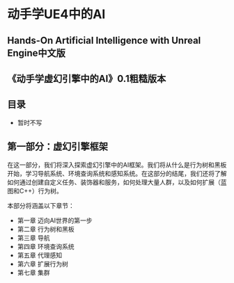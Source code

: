 # 动手学UE4中的AI

## Hands-On Artificial Intelligence with Unreal Engine中文版

## 《动手学虚幻引擎中的AI》0.1粗糙版本

## 目录

* 暂时不写

## **第一部分：虚幻引擎框架**

在这一部分，我们将深入探索虚幻引擎中的AI框架。我们将从什么是行为树和黑板开始，学习导航系统、环境查询系统和感知系统。在这部分的结尾，我们还将了解如何通过创建自定义任务、装饰器和服务，如何处理大量人群，以及如何扩展（蓝图和C++）行为树。

本部分将涵盖以下章节：

* 第一章 迈向AI世界的第一步
* 第二章 行为树和黑板
* 第三章 导航
* 第四章 环境查询系统
* 第五章 代理感知
* 第六章 扩展行为树
* 第七章 集群

